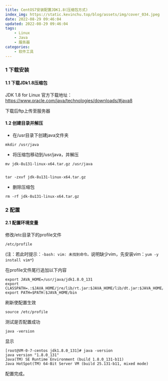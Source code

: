 ```yaml
---
title: CentOS7安装配置JDK1.8(压缩包方式)
index_img: https://static.kevinchu.top/blog/assets/img/cover_034.jpeg
date: 2022-08-29 09:46:04
updated: 2022-08-29 09:46:04
tags:
    - Linux
    - Java
    - 服务器
categories:
    - 软件工具
---
```

### 1 下载安装

#### 1.1 下载JDk1.8压缩包
JDK 1.8 for Linux 官方下载地址：https://www.oracle.com/java/technologies/downloads/#java8

下载后ftp上传至服务器

#### 1.2 创建目录并解压

- 在/usr目录下创建java文件夹
```
mkdir /usr/java
```

- 将压缩包移动到/usr/java，并解压
```
mv jdk-8u131-linux-x64.tar.gz /usr/java


tar -zxvf jdk-8u131-linux-x64.tar.gz
```

- 删除压缩包

```
rm -rf jdk-8u131-linux-x64.tar.gz
```


### 2 配置

#### 2.1 配置环境变量

修改/etc目录下的profile文件
```
/etc/profile
```
(注：若此时提示：```-bash: vim: 未找到命令。```说明缺少vim，先安装vim：```yum -y install vim*```)

在profile文件尾行追加以下内容
```
export JAVA_HOME=/usr/java/jdk1.8.0_131
export CLASSPATH=.:$JAVA_HOME/jre/lib/rt.jar:$JAVA_HOME/lib/dt.jar:$JAVA_HOME/lib/tools.jar
export PATH=$PATH:$JAVA_HOME/bin
```

刷新使配置生效
```
source /etc/profile 
```

测试是否配置成功
```
java -version
```
显示
```
[root@VM-0-7-centos jdk1.8.0_131]# java -version
java version "1.8.0_131"
Java(TM) SE Runtime Environment (build 1.8.0_131-b11)
Java HotSpot(TM) 64-Bit Server VM (build 25.131-b11, mixed mode)
```
配置完成。